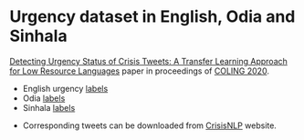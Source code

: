 # Urgency dataset in English, Odia and Sinhala

[Detecting Urgency Status of Crisis Tweets: A Transfer Learning Approach for Low Resource Languages](https://www.aclweb.org/anthology/2020.coling-main.414/) paper in proceedings of [COLING 2020](https://coling2020.org/). 

* English urgency [labels](https://app.box.com/s/vbk04ujt2jw9z01vssxxhxozpnbeb61k)
* Odia [labels](https://app.box.com/s/hx3p3qk52o5genjmbzo06bo65pkj63pq)
* Sinhala [labels](https://app.box.com/s/cnxphcp4wlll4k374u1oyubjrmrrx1h7)
<!--* English-Odia crosslingual embeddings
   * ProcB
   * VecMap 
* English-Sinhala crosslingual embeddings 
   * ProcB
   * VecMap
-->
* Corresponding tweets can be downloaded from [CrisisNLP](https://crisisnlp.qcri.org/lrec2016/lrec2016.html) website.
